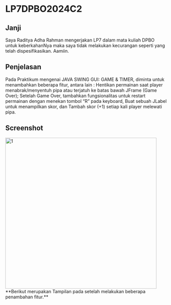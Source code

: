 # LP7DPBO2024C2

## Janji
Saya Raditya Adha Rahman mengerjakan LP7 dalam mata kuliah DPBO untuk keberkahanNya maka saya tidak melakukan kecurangan seperti yang telah dispesifikasikan. Aamiin.

## Penjelasan
Pada Praktikum mengenai JAVA SWING GUI: GAME & TIMER, diminta untuk menambahkan beberapa fitur, antara lain : Hentikan permainan saat player menabrak/menyentuh pipa atau terjatuh ke batas bawah JFrame (Game Over);
Setelah Game Over, tambahkan fungsionalitas untuk restart permainan dengan menekan tombol “R” pada keyboard, Buat sebuah JLabel untuk menampilkan skor, dan Tambah skor (+1) setiap kali player melewati pipa.

## Screenshot
<img width="472" alt="1" src="https://github.com/radityadhaaa/LP7DPBO2024C2/assets/133930595/b96296e2-40b4-46f2-b6a9-602b0504e730">
**Berikut merupakan Tampilan pada setelah melakukan beberapa penambahan fitur.**
